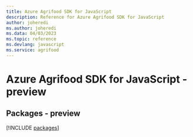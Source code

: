 ```yaml
---
title: Azure Agrifood SDK for JavaScript
description: Reference for Azure Agrifood SDK for JavaScript
author: joheredi
ms.author: joheredi
ms.data: 04/03/2023
ms.topic: reference
ms.devlang: javascript
ms.service: agrifood
---
```

# Azure Agrifood SDK for JavaScript - preview
## Packages - preview
[!INCLUDE [packages](agrifood-index.md)]